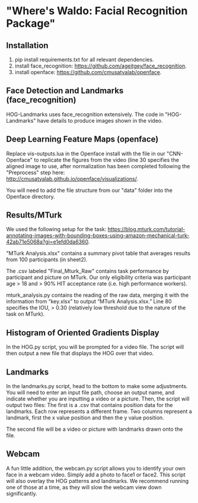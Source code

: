 # "Where's Waldo: Facial Recognition Package"

## Installation
1. pip install requirements.txt for all relevant dependencies.
2. install face_recognition: https://github.com/ageitgey/face_recognition.
3. install openface: https://github.com/cmusatyalab/openface.

## Face Detection and Landmarks (face_recognition)

HOG-Landmarks uses face_recognition extensively. The code in "HOG-Landmarks" have details to produce images shown in the video.

## Deep Learning Feature Maps (openface)

Replace vis-outputs.lua in the Openface install with the file in our "CNN-Openface" to replicate the figures from the video (line 30 specifies the aligned image to use, after normalization has been completed following the "Preprocess" step here: http://cmusatyalab.github.io/openface/visualizations/. 

You will need to add the file structure from our "data" folder into the Openface directory. 

## Results/MTurk 

We used the following setup for the task: https://blog.mturk.com/tutorial-annotating-images-with-bounding-boxes-using-amazon-mechanical-turk-42ab71e5068a?gi=e1efd0da6360.

"MTurk Analysis.xlsx" contains a summary pivot table that averages results from 100 participants (in sheet2). 

The .csv labeled "Final_Mturk_Raw" contains task performance by participant and picture on MTurk. Our only eligibility criteria was       participant age > 18 and > 90% HIT acceptance rate (i.e. high performance workers). 

mturk_analysis.py contains the reading of the raw data, merging it with the information from “key.xlsx” to output “MTurk                Analysis.xlsx.” Line 80 specifies the IOU, > 0.30 (relatively low threshold due to the nature of the task on MTurk). 

## Histogram of Oriented Gradients Display

In the HOG.py script, you will be prompted for a video file. The script will then output a new file that displays the HOG over that video.

## Landmarks

In the landmarks.py script, head to the bottom to make some adjustments. You will need to enter an input file path, choose an output name, and indicate whether you are inputting a video or a picture. Then, the script will output two files: The first is a .csv that contains position data for the landmarks. Each row represents a different frame. Two columns represent a landmark, first the x value position and then the y value position. 

The second file will be a video or picture with landmarks drawn onto the file. 

## Webcam

A fun little addition, the webcam.py script allows you to identify your own face in a webcam video. Simply add a photo to face1 or face2. This script will also overlay the HOG patterns and landmarks. We recommend running one of those at a time, as they will slow the webcam view down significantly.  
